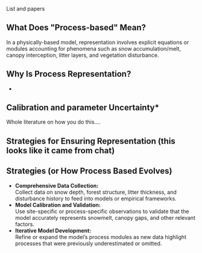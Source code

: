 
List and papers
## What Does "Process-based" Mean?

  In a physically-based model, representation involves explicit equations or modules accounting for phenomena such as snow accumulation/melt, canopy interception, litter layers, and vegetation disturbance.


## Why Is Process Representation?
- 


## Calibration and parameter Uncertainty*
Whole literature on how you do this....



## Strategies for Ensuring Representation (this looks like it came from chat)

## Strategies (or How Process Based Evolves)
- **Comprehensive Data Collection:**  
  Collect data on snow depth, forest structure, litter thickness, and disturbance history to feed into models or empirical frameworks.
- **Model Calibration and Validation:**  
  Use site-specific or process-specific observations to validate that the model accurately represents snowmelt, canopy gaps, and other relevant factors.
- **Iterative Model Development:**  
  Refine or expand the model’s process modules as new data highlight processes that were previously underestimated or omitted.
